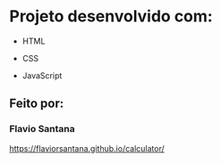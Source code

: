 <h1>Projeto desenvolvido com:</h1>

* HTML

* CSS

* JavaScript

## Feito por:

### Flavio Santana

https://flaviorsantana.github.io/calculator/

